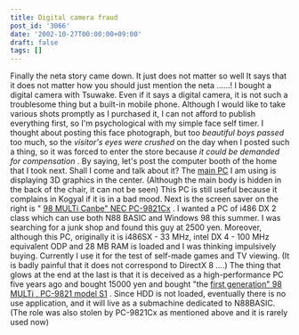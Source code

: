 ```yaml
---
title: Digital camera fraud
post_id: '3066'
date: '2002-10-27T00:00:00+09:00'
draft: false
tags: []
---
```


Finally the neta story came down. It just does not matter so well It says that it does not matter how you should just mention the neta ......! I bought a digital camera with Tsuwake. Even if it says a digital camera, it is not such a troublesome thing but a built-in mobile phone. Although I would like to take various shots promptly as I purchased it, I can not afford to publish everything first, so I'm psychological with my simple face self timer. I thought about posting this face photograph, but too _beautiful boys passed_ too much, so the _visitor's eyes were crushed_ on the day when I posted such a thing, so it was forced to enter the store because _it could be demanded for compensation_ . By saying, let's post the computer booth of the home that I took next. Shall I come and talk about it? The [main PC](/homebuilt-2) I am using is displaying 3D graphics in the center. (Although the main body is hidden in the back of the chair, it can not be seen) This PC is still useful because it complains in Kogyal if it is in a bad mood. Next is the screen saver on the right is " [98 MULTi Canbe" NEC PC-9821Cx](/98multi-cxs3) . I wanted a PC of i486 DX 2 class which can use both N88 BASIC and Windows 98 this summer. I was searching for a junk shop and found this guy at 2500 yen. Moreover, although this PC, originally it is i486SX - 33 MHz, intel DX 4 - 100 MHz equivalent ODP and 28 MB RAM is loaded and I was thinking impulsively buying. Currently I use it for the test of self-made games and TV viewing. (It is badly painful that it does not correspond to DirectX 8 ....) The thing that glows at the end at the last is that it is deceived as a high-performance PC five years ago and bought 15000 yen and bought "the [first generation" 98 MULTi , PC-9821 model S1](/pc-9821) . Since HDD is not loaded, eventually there is no use application, and it will live as a submachine dedicated to N88BASIC. (The role was also stolen by PC-9821Cx as mentioned above and it is rarely used now)